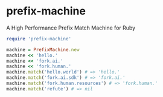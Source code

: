 # prefix-machine
A High Performance Prefix Match Machine for Ruby

```ruby
require 'prefix-machine'

machine = PrefixMachine.new
machine << 'hello.'
machine << 'fork.ai.'
machine << 'fork.human.'
machine.match('hello.world') # => 'hello.'
machine.match('fork.ai.sdk') # => 'fork.ai.'
machine.match('fork.human.resources') # => 'fork.human.'
machine.match('refute') # => nil
```
